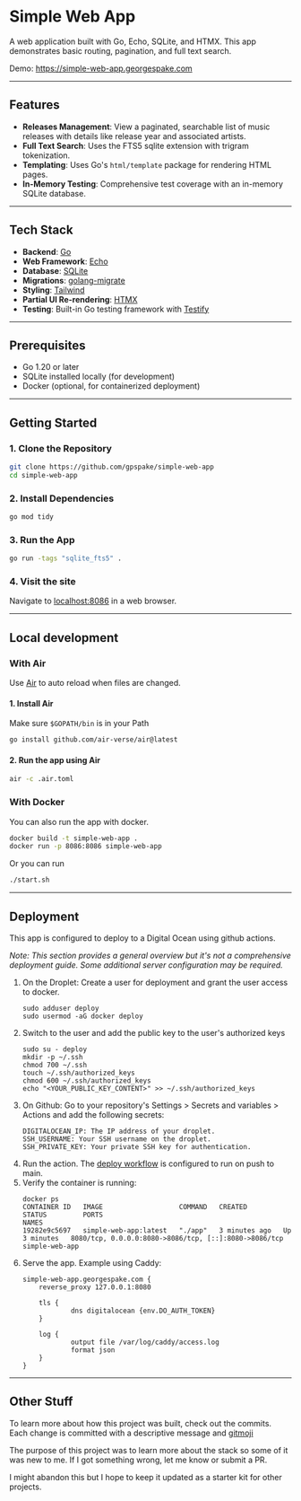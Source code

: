 # Simple Web App

A web application built with Go, Echo, SQLite, and HTMX. This app demonstrates basic routing, pagination, and full text search.

Demo: https://simple-web-app.georgespake.com

---

## Features

- **Releases Management**: View a paginated, searchable list of music releases with details like release year and associated artists.
- **Full Text Search**: Uses the FTS5 sqlite extension with trigram tokenization.
- **Templating**: Uses Go's `html/template` package for rendering HTML pages.
- **In-Memory Testing**: Comprehensive test coverage with an in-memory SQLite database.

---

## Tech Stack

- **Backend**: [Go](https://golang.org/)
- **Web Framework**: [Echo](https://echo.labstack.com/)
- **Database**: [SQLite](https://sqlite.org/index.html)
- **Migrations**: [golang-migrate](https://github.com/golang-migrate/migrate)
- **Styling**: [Tailwind](https://github.com/golang-migrate/migrate)
- **Partial UI Re-rendering**: [HTMX](https://github.com/golang-migrate/migrate)
- **Testing**: Built-in Go testing framework with [Testify](https://github.com/stretchr/testify)

---

## Prerequisites

- Go 1.20 or later
- SQLite installed locally (for development)
- Docker (optional, for containerized deployment)

---

## Getting Started

### 1. Clone the Repository

```bash
git clone https://github.com/gpspake/simple-web-app
cd simple-web-app
```

### 2. Install Dependencies
```bash
go mod tidy
```

### 3. Run the App
```bash
go run -tags "sqlite_fts5" .
```

### 4. Visit the site

Navigate to [localhost:8086](http://localhost:8086) in a web browser.

---

## Local development

### With Air

Use [Air](https://github.com/air-verse/air) to auto reload when files are changed. 

#### 1. Install Air
Make sure `$GOPATH/bin` is in your Path
```bash
go install github.com/air-verse/air@latest
```

#### 2. Run the app using Air
```bash
air -c .air.toml
```

### With Docker
You can also run the app with docker.
```bash
docker build -t simple-web-app .
docker run -p 8086:8086 simple-web-app
```

Or you can run
```bash
./start.sh
```

---

## Deployment
This app is configured to deploy to a Digital Ocean using github actions. 

_Note: This section provides a general overview but it's not a comprehensive deployment guide. Some additional server configuration may be required._

1. On the Droplet: Create a user for deployment and grant the user access to docker.
    ```
   sudo adduser deploy
   sudo usermod -aG docker deploy
   ```
1. Switch to the user and add the public key to the user's authorized keys
    ```
   sudo su - deploy
   mkdir -p ~/.ssh
   chmod 700 ~/.ssh
   touch ~/.ssh/authorized_keys
   chmod 600 ~/.ssh/authorized_keys
   echo "<YOUR_PUBLIC_KEY_CONTENT>" >> ~/.ssh/authorized_keys
   ```
1. On Github: Go to your repository's Settings > Secrets and variables > Actions and add the following secrets:
    ```
   DIGITALOCEAN_IP: The IP address of your droplet.
    SSH_USERNAME: Your SSH username on the droplet.
    SSH_PRIVATE_KEY: Your private SSH key for authentication.
   ```
1. Run the action. The [deploy workflow](./.github/workflows/deploy.yml)  is configured to run on push to main.
1. Verify the container is running:
    ```
   docker ps
    CONTAINER ID   IMAGE                   COMMAND   CREATED         STATUS         PORTS                                                   NAMES
    19282e9c5697   simple-web-app:latest   "./app"   3 minutes ago   Up 3 minutes   8080/tcp, 0.0.0.0:8080->8086/tcp, [::]:8080->8086/tcp   simple-web-app
   ```
1. Serve the app. Example using Caddy:
    ```
   simple-web-app.georgespake.com {
        reverse_proxy 127.0.0.1:8080

        tls {
                dns digitalocean {env.DO_AUTH_TOKEN}
        }

        log {
                output file /var/log/caddy/access.log
                format json
        }
    }
   ```

---

## Other Stuff

To learn more about how this project was built, check out the commits. Each change is committed with a descriptive message and [gitmoji](https://gitmoji.dev/)

The purpose of this project was to learn more about the stack so some of it was new to me. If I got something wrong, let me know or submit a PR.

I might abandon this but I hope to keep it updated as a starter kit for other projects. 


